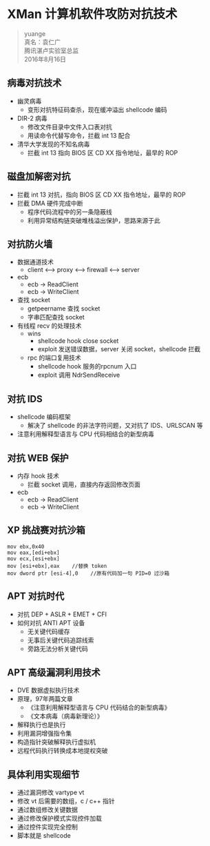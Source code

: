 # XMan 计算机软件攻防对抗技术

> yuange  
> 真名：袁仁广  
> 腾讯湛卢实验室总监  
> 2016年8月16日

## 病毒对抗技术

* 幽灵病毒
  * 变形对抗特征码查杀，现在缓冲溢出 shellcode 编码
* DIR-2 病毒
  * 修改文件目录中文件入口表对抗
  * 用读命令代替写命令，拦截 int 13 配合
* 清华大学发现的不知名病毒
  * 拦截 int 13 指向 BIOS 区 CD XX 指令地址，最早的 ROP

## 磁盘加解密对抗

* 拦截 int 13 对抗，指向 BIOS 区 CD XX 指令地址，最早的 ROP
* 拦截 DMA 硬件完成中断
  * 程序代码流程中的另一条隐蔽线
  * 利用异常结构链突破堆栈溢出保护，思路来源于此

## 对抗防火墙

* 数据通道技术
  * client <--> proxy <--> firewall <--> server
* ecb
  * ecb -> ReadClient
  * ecb -> WriteClient
* 查找 socket
  * getpeername 查找 socket
  * 字串匹配查找 socket
* 有线程 recv 的处理技术
  * wins
    * shellcode hook close socket
    * exploit 发送错误数据，server 关闭 socket，shellcode 拦截
  * rpc 的端口复用技术
    * shellcode hook 服务的rpcnum 入口
    * exploit 调用 NdrSendReceive

## 对抗 IDS

* shellcode 编码框架
  * 解决了 shellcode 的非法字符问题，又对抗了 IDS、URLSCAN 等
* 注意利用解释型语言与 CPU 代码相结合的新型病毒

## 对抗 WEB 保护

* 内存 hook 技术
  * 拦截 socket 调用，直接内存返回修改页面
* ecb
  * ecb -> ReadClient
  * ecb -> WriteClient

## XP 挑战赛对抗沙箱

```assembly
mov ebx,0x40
mov eax,[edi+ebx]
mov ecx,[esi+ebx]
mov [esi+ebx],eax    //替换 token
mov dword ptr [esi-4],0    //原有代码加一句 PID=0 过沙箱
```

## APT 对抗时代

* 对抗 DEP + ASLR + EMET + CFI
* 如何对抗 ANTI APT 设备
  * 无关键代码缓存
  * 无事后关键代码追踪线索
  * 旁路无法分析关键代码

## APT 高级漏洞利用技术

* DVE 数据虚拟执行技术
* 原理，97年两篇文章
  * 《注意利用解释型语言与 CPU 代码结合的新型病毒》
  * 《文本病毒（病毒新理论）》
* 解释执行也是执行
* 利用漏洞增强指令集
* 构造指针突破解释执行虚拟机
* 远程代码执行转换成本地提权突破

## 具体利用实现细节

* 通过漏洞修改 vartype vt
* 修改 vt 后需要的数组，c / c++ 指针
* 通过数组修改关键数据
* 通过修改保护模式实现控件加载
* 通过控件实现完全控制
* 脚本就是 shellcode